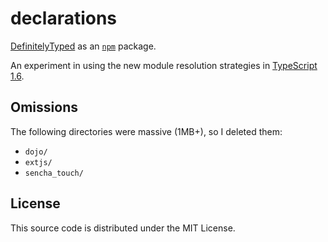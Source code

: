 # declarations

[DefinitelyTyped](https://github.com/borisyankov/DefinitelyTyped) as an [`npm`](https://www.npmjs.com/) package.

An experiment in using the new module resolution strategies in [TypeScript 1.6](http://blogs.msdn.com/b/typescript/archive/2015/09/16/announcing-typescript-1-6.aspx).


## Omissions

The following directories were massive (1MB+), so I deleted them:

* `dojo/`
* `extjs/`
* `sencha_touch/`


## License

This source code is distributed under the MIT License.
